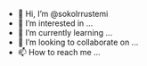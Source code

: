 - 👋 Hi, I’m @sokolrrustemi
- 👀 I’m interested in ...
- 🌱 I’m currently learning ...
- 💞️ I’m looking to collaborate on ...
- 📫 How to reach me ...

<!---
sokolrrustemi/sokolrrustemi is a ✨ special ✨ repository because its `README.md` (this file) appears on your GitHub profile.
You can click the Preview link to take a look at your changes.
--->
